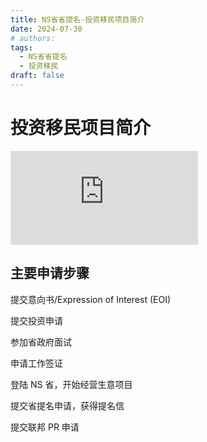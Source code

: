 ```yaml
---
title: NS省省提名-投资移民项目简介
date: 2024-07-30
# authors:
tags:
  - NS省省提名
  - 投资移民
draft: false
---
```


# 投资移民项目简介

<div class="videoWrapper">
    <!-- Copy & Pasted from YouTube -->
    <iframe src="https://player.vimeo.com/video/836555964?autoplay=1&amp;pip=0&amp;loop=1&amp;background=1&amp;app_id=122963" frameborder="0" allowfullscreen></iframe>
</div>

## 主要申请步骤

<i class="fa-solid number fa-1"></i> 提交意向书/Expression of Interest (EOI)

<i class="fa-solid number fa-2"></i> 提交投资申请

<i class="fa-solid number fa-3"></i> 参加省政府面试

<i class="fa-solid number fa-4"></i> 申请工作签证

<i class="fa-solid number fa-5"></i> 登陆 NS 省，开始经营生意项目

<i class="fa-solid number fa-6"></i> 提交省提名申请，获得提名信

<i class="fa-solid number fa-7"></i> 提交联邦 PR 申请
